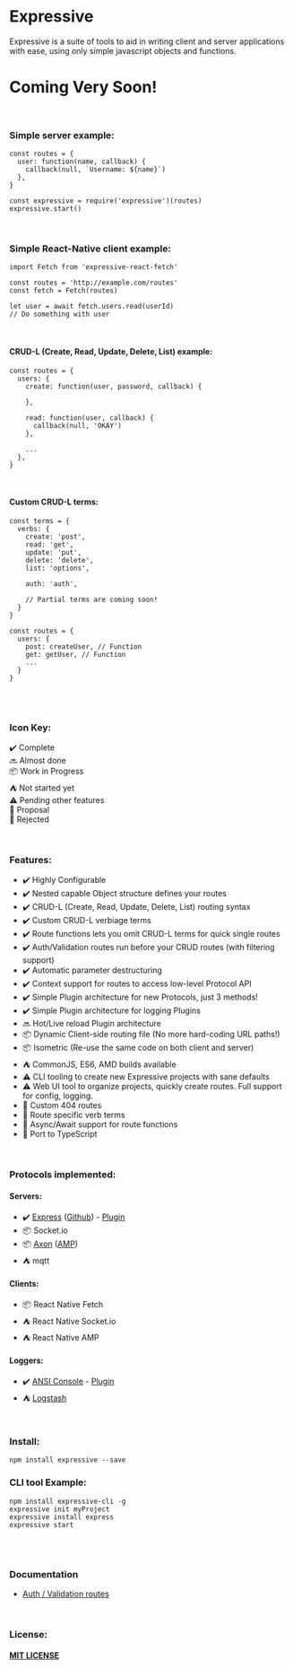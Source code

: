 # Expressive
Expressive is a suite of tools to aid in writing client and server applications with ease, using only simple javascript objects and functions.

# Coming Very Soon! #
<br>


### Simple server example: ###

    const routes = {
      user: function(name, callback) {
        callback(null, `Username: ${name}`)
      },
    }
    
    const expressive = require('expressive')(routes)
    expressive.start()
    
<br>

### Simple React-Native client example: ###

    import Fetch from 'expressive-react-fetch'
    
    const routes = 'http://example.com/routes'
    const fetch = Fetch(routes)
    
    let user = await fetch.users.read(userId)
    // Do something with user 
    
<br>

#### CRUD-L (Create, Read, Update, Delete, List) example: ####
    const routes = {
      users: {
        create: function(user, password, callback) {
    
        },
    
        read: function(user, callback) {
          callback(null, 'OKAY')
        },
    
        ...
      },
    }

<br>

####  Custom CRUD-L terms: #### 

    const terms = {
      verbs: {
        create: 'post',
        read: 'get',
        update: 'put',
        delete: 'delete',
        list: 'options',
        
        auth: 'auth',
        
        // Partial terms are coming soon!
      }
    }

    const routes = {
      users: {
        post: createUser, // Function
        get: getUser, // Function
        ...
      }
    }

<br>
<br>

### Icon Key: ###
:heavy_check_mark: Complete <br>
:soon: Almost done <br>
📦 Work in Progress <br>
:tent: Not started yet <br>
:warning: Pending other features <br>
:speech_balloon: Proposal <br>
:no_entry_sign: Rejected <br>

<br>

### Features: ### 
- :heavy_check_mark: Highly Configurable
- :heavy_check_mark: Nested capable Object structure defines your routes
- :heavy_check_mark: CRUD-L (Create, Read, Update, Delete, List) routing syntax
- :heavy_check_mark: Custom CRUD-L verbiage terms
- :heavy_check_mark: Route functions lets you omit CRUD-L terms for quick single routes
- :heavy_check_mark: Auth/Validation routes run before your CRUD routes (with filtering support)
- :heavy_check_mark: Automatic parameter destructuring
- :heavy_check_mark: Context support for routes to access low-level Protocol API
- :heavy_check_mark: Simple Plugin architecture for new Protocols, just 3 methods!
- :heavy_check_mark: Simple Plugin architecture for logging Plugins
- :soon: Hot/Live reload Plugin architecture
- 📦 Dynamic Client-side routing file (No more hard-coding URL paths!)
- 📦 Isometric (Re-use the same code on both client and server)
- :tent: CommonJS, ES6, AMD builds available
- :warning: CLI tooling to create new Expressive projects with sane defaults
- :warning: Web UI tool to organize projects, quickly create routes. Full support for config, logging.
- :speech_balloon: Custom 404 routes
- :speech_balloon: Route specific verb terms
- :speech_balloon: Async/Await support for route functions
- :speech_balloon: Port to TypeScript

<br>

### Protocols implemented: ### 
#### Servers: ####
- :heavy_check_mark: [Express](https://expressjs.com) ([Github](https://github.com/expressjs/express)) - [Plugin](https://github.com/bugs181/expressive-express)
- 📦 Socket.io
- 📦 [Axon](https://github.com/tj/axon) ([AMP](https://github.com/tj/node-amp-message))
- :tent: mqtt

#### Clients: ####
- 📦 React Native Fetch
- :tent: React Native Socket.io
- :tent: React Native AMP

#### Loggers: ####
- :heavy_check_mark: [ANSI Console](https://github.com/TooTallNate/ansi.js) - [Plugin](https://github.com/bugs181/expressive-ansi-console)
- :tent: [Logstash](https://www.elastic.co/products/logstash)

<br>

### Install: ###
    npm install expressive --save

### CLI tool Example: ###
    npm install expressive-cli -g
    expressive init myProject
    expressive install express
    expressive start

<br>
<br>

### Documentation ###
- [Auth / Validation routes]()
<br>

### License: ###
#### [MIT LICENSE](https://github.com/bugs181/Expressive/blob/master/LICENSE) ####
